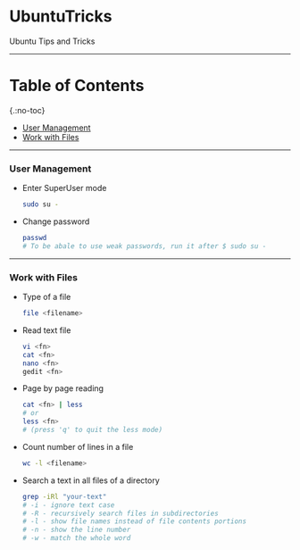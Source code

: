 # UbuntuTricks

Ubuntu Tips and Tricks

----------------------------

# Table of Contents
{.:no-toc}

  - [User Management](#user-management)
  - [Work with Files](#work-with-files)

----------------------------

### User Management

* Enter SuperUser mode
  ```bash
  sudo su -
  ```
* Change password
  ```bash
  passwd
  # To be abale to use weak passwords, run it after $ sudo su -
  ```

----------------------------

### Work with Files

* Type of a file
  ```bash
  file <filename>
  ```

* Read text file
  ```bash
  vi <fn>
  cat <fn>
  nano <fn>
  gedit <fn>
  ```

* Page by page reading
  ```bash
  cat <fn> | less
  # or
  less <fn>
  # (press 'q' to quit the less mode)
  ```

* Count number of lines in a file
  ```bash
  wc -l <filename>
  ```

* Search a text in all files of a directory
  ```bash
  grep -iRl "your-text"
  # -i - ignore text case
  # -R - recursively search files in subdirectories
  # -l - show file names instead of file contents portions
  # -n - show the line number
  # -w - match the whole word
  ```
